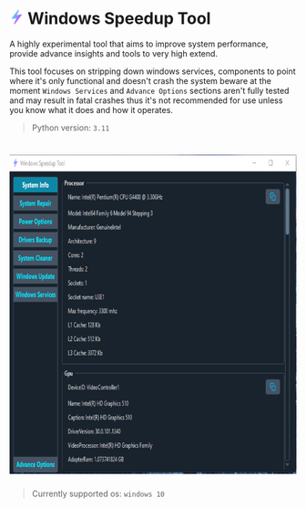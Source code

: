 # <img src="./icons/thunder-bolt.png" style="height: 25px; width:25px;"/> Windows Speedup Tool

A highly experimental tool that aims to improve system performance, provide advance insights and tools to very high extend.

This tool focuses on stripping down windows services, components to point where it's only functional and doesn't crash the system beware at the moment `Windows Services` and `Advance Options` sections aren't fully tested and may result in fatal crashes thus it's not recommended for use unless you know what it does and how it operates.

> Python version: `3.11`

# <img src="./docs/screenshot.png" style="height: 560px; width:788px;"/>

> Currently supported os: `windows 10`

